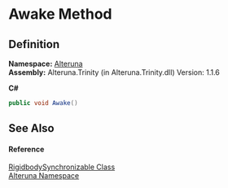 # Awake Method




## Definition
**Namespace:** <a href="N_Alteruna">Alteruna</a>  
**Assembly:** Alteruna.Trinity (in Alteruna.Trinity.dll) Version: 1.1.6

**C#**
``` C#
public void Awake()
```



## See Also


#### Reference
<a href="T_Alteruna_RigidbodySynchronizable">RigidbodySynchronizable Class</a>  
<a href="N_Alteruna">Alteruna Namespace</a>  
